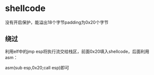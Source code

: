# shellcode

没有开启保护，能溢出18个字节padding为0x20个字节

## 绕过

利用elf中的jmp esp将执行流交给栈区，前面0x20填入shellcode，后面利用asm：

asm(sub esp,0x20;call esp)即可